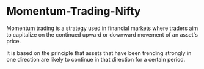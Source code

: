 # Momentum-Trading-Nifty
Momentum trading is a strategy used in financial markets where traders aim to capitalize on the continued upward or downward movement of an asset's price.

 It is based on the principle that assets that have been trending strongly in one direction are likely to continue in that direction for a certain period.
